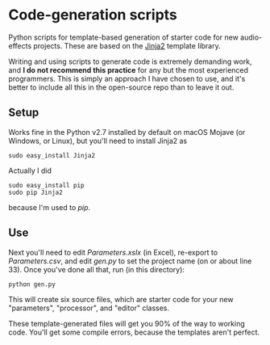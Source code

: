 # Code-generation scripts

Python scripts for template-based generation of starter code for new audio-effects projects. These are based on the [Jinja2](http://jinja.pocoo.org/) template library.

Writing and using scripts to generate code is extremely demanding work, and **I do not recommend this practice** for any but the most experienced programmers. This is simply an approach I have chosen to use, and it's better to include all this in the open-source repo than to leave it out.

## Setup

Works fine in the Python v2.7 installed by default on macOS Mojave (or Windows, or Linux), but you'll need to install Jinja2 as
```
sudo easy_install Jinja2
```

Actually I did
```
sudo easy_install pip
sudo pip Jinja2
```
because I'm used to *pip*.

## Use

Next you'll need to edit *Parameters.xslx* (in Excel), re-export to *Parameters.csv*, and edit *gen.py* to set the project name (on or about line 33). Once you've done all that, run (in this directory):
```
python gen.py
```
This will create six source files, which are starter code for your new "parameters", "processor", and "editor" classes.

These template-generated files will get you 90% of the way to working code. You'll get some compile errors, because the templates aren't perfect.
